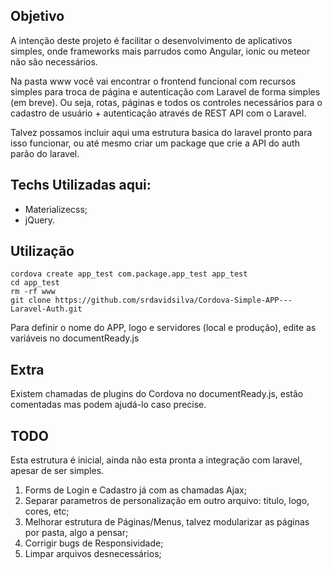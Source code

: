 ## Objetivo
A intenção deste projeto é facilitar o desenvolvimento de aplicativos simples, onde frameworks mais parrudos como Angular, ionic ou meteor não são necessários.

Na pasta www você vai encontrar o frontend funcional com recursos simples para troca de página e autenticação com Laravel de forma simples (em breve). Ou seja, rotas, páginas e todos os controles necessários para o cadastro de usuário + autenticação através de REST API com o Laravel.

Talvez possamos incluir aqui uma estrutura basica do laravel pronto para isso funcionar, ou até mesmo criar um package que crie a API do auth parão do laravel.

## Techs Utilizadas aqui:
* Materializecss;
* jQuery.

## Utilização

```
cordova create app_test com.package.app_test app_test
cd app_test
rm -rf www
git clone https://github.com/srdavidsilva/Cordova-Simple-APP---Laravel-Auth.git

```

Para definir o nome do APP, logo e servidores (local e produção), edite as variáveis no documentReady.js

## Extra
Existem chamadas de plugins do Cordova no documentReady.js, estão comentadas mas podem ajudá-lo caso precise.

## TODO
Esta estrutura é inicial, ainda não esta pronta a integração com laravel, apesar de ser simples.
1. Forms de Login e Cadastro já com as chamadas Ajax;
2. Separar parametros de personalização em outro arquivo: titulo, logo, cores, etc;
3. Melhorar estrutura de Páginas/Menus, talvez modularizar as páginas por pasta, algo a pensar;
4. Corrigir bugs de Responsividade;
5. Limpar arquivos desnecessários;